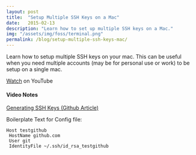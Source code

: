 ```yaml
---
layout: post
title:  "Setup Multiple SSH Keys on a Mac"
date:   2015-02-13
description: "Learn how to set up multiple SSH keys on a Mac."
img: "/assets/img/foss/terminal.png"
permalink: /blog/setup-multiple-ssh-keys-mac/
---
```


Learn how to setup multiple SSH keys on your mac. This can be useful when you need multiple accounts (may be for personal use or work) to be setup on a single mac.

<a href="https://www.youtube.com/watch?v=9u4QPEMFK4A">Watch</a> on YouTube

#### Video Notes

[Generating SSH Keys (Github Article)][generating-ssh-keys]

Boilerplate Text for Config file:
```
Host testgithub
 HostName github.com
 User git
 IdentityFile ~/.ssh/id_rsa_testgithub
```

[generating-ssh-keys]: https://help.github.com/articles/generating-an-ssh-key/
